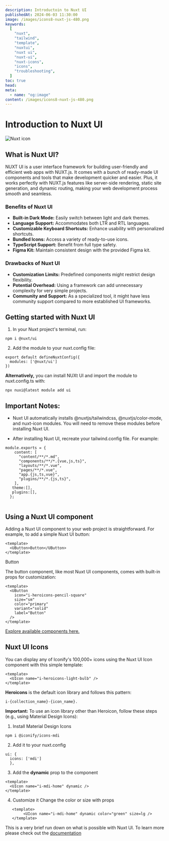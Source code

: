 ```yaml
---
description: Introductoin to Nuxt UI
publishedAt: 2024-06-03 11:30:00
image: /images/icons8-nuxt-js-480.png
keywords:
  [
    "nuxt",
    "tailwind",
    "template",
    "nuxtui",
    "nuxt ui",
    "nuxt-ui",
    "nuxt-icons",
    "icons",
    "troubleshooting",
  ]
toc: true
head:
meta:
  - name: "og:image"
content: /images/icons8-nuxt-js-480.png
---
```


# Introduction to Nuxt UI

<div class="image-container flex justify-start">
<img src="/images/icons8-nuxt-js-480.png" alt="Nuxt icon" class="top-blog-image not-prose"/>
</div>

## What is Nuxt UI?

NUXT UI is a user interface framework for building user-friendly and efficient web apps with NUXT.js. It comes with a bunch of ready-made UI components and tools that make development quicker and easier. Plus, it works perfectly with NUXT.js features like server-side rendering, static site generation, and dynamic routing, making your web development process smooth and seamless.

### Benefits of Nuxt UI

- **Built-in Dark Mode:** Easily switch between light and dark themes.
- **Language Support:** Accommodates both LTR and RTL languages.
- **Customizable Keyboard Shortcuts:** Enhance usability with personalized shortcuts.
- **Bundled Icons:** Access a variety of ready-to-use icons.
- **TypeScript Support:** Benefit from full type safety.
- **Figma Kit:** Maintain consistent design with the provided Figma kit.

### Drawbacks of Nuxt UI

- **Customization Limits:** Predefined components might restrict design flexibility.
- **Potential Overhead:** Using a framework can add unnecessary complexity for very simple projects.
- **Community and Support:** As a specialized tool, it might have less community support compared to more established UI frameworks.

## Getting started with Nuxt UI

1. In your Nuxt project's terminal, run:

```console
npm i @nuxt/ui
```

2. Add the module to your nuxt.config file:

```console
export default defineNuxtConfig({
  modules: ['@nuxt/ui']
})
```

 **Alternatively,** you can install NUXt UI and import the module to nuxt.config.ts with:

```console
npx nuxi@latest module add ui
```

## Important Notes:

- Nuxt UI automatically installs @nuxtjs/tailwindcss, @nuxtjs/color-mode, and nuxt-icon modules. You will need to remove these modules before installing Nuxt UI.

- After installing Nuxt UI, recreate your tailwind.config file. For example:
```vue
module.exports = {
    content: [
      "content/**/*.md",
      "components/**/*.{vue,js,ts}",
      "layouts/**/*.vue",
      "pages/**/*.vue",
      "app.{js,ts,vue}",
      "plugins/**/*.{js,ts}",
    ],
   theme:[],
   plugins:[],
  };
  
  ```

## Using a Nuxt UI component

Adding a Nuxt UI component to your web project is straightforward. For example, to add a simple Nuxt UI button:

```vue
<template>
  <UButton>Button</UButton>
</template>
```

<div class="nuxt-button">Button</div>

The button component, like most Nuxt UI components, comes with built-in props for customization:

```vue
<template>
  <UButton
    icon="i-heroicons-pencil-square"
    size="sm"
    color="primary"
    variant="solid"
    label="Button"
  />
</template>
```

[Explore  available components here.](https://ui.nuxt.com/components)

## Nuxt UI Icons

You can display any of Iconify's 100,000+ icons using the Nuxt UI Icon component with this simple template:

```vue
<template>
  <UIcon name="i-heroicons-light-bulb" />
</template>
```

**Heroicons** is the default icon library and follows this pattern:

```console
i-{collection_name}-{icon_name}.
```

**Important:** To use an icon library other than Heroicon, follow these steps (e.g., using Material Design Icons):

1. Install Material Design Icons

```console
npm i @iconify/icons-mdi
```

2. Add it to your nuxt.config

```vue
ui: { 
  icons: ['mdi'] 
  },
```

3. Add the **dynamic** prop to the component

```vue
<template>
  <UIcon name="i-mdi-home" dynamic />
</template>
```



4. Customize it
Change the color or size with props
```vue
   <template>
        <UIcon name="i-mdi-home" dynamic color="green" size=lg />
   </template>
```


This is a very brief run down on what is possible with Nuxt UI. To learn more please check out the [documentation](https://ui.nuxt.com/getting-started)